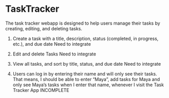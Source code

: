 # TaskTracker
The task tracker webapp is designed to help users manage their tasks by creating, editing, and deleting tasks. 

1) Create a task with a title, description, status (completed, in progress, etc.), and due date
Need to integrate


2) Edit and delete Tasks
Need to integrate


3) View all tasks, and sort by title, status, and due date
Need to integrate

4) Users can log in by entering their name and will only see their tasks. That means, I should be able to enter “Maya”, add tasks for Maya and only see Maya’s tasks when I enter that name, whenever I visit the Task Tracker App
INCOMPLETE
